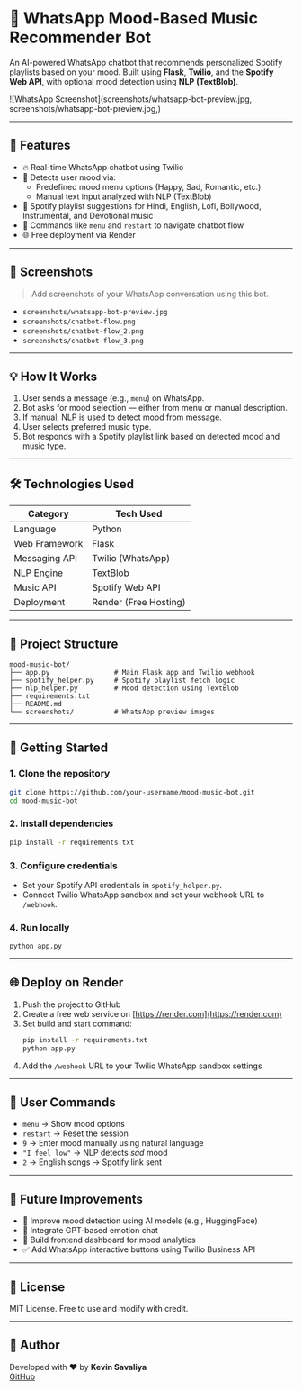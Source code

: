 # 🎵 WhatsApp Mood-Based Music Recommender Bot

An AI-powered WhatsApp chatbot that recommends personalized Spotify playlists based on your mood. Built using **Flask**, **Twilio**, and the **Spotify Web API**, with optional mood detection using **NLP (TextBlob)**.

![WhatsApp Screenshot](screenshots/whatsapp-bot-preview.jpg, screenshots/whatsapp-bot-preview.jpg,)

---

## 📌 Features

- 🔥 Real-time WhatsApp chatbot using Twilio
- 🧠 Detects user mood via:
  - Predefined mood menu options (Happy, Sad, Romantic, etc.)
  - Manual text input analyzed with NLP (TextBlob)
- 🎵 Spotify playlist suggestions for Hindi, English, Lofi, Bollywood, Instrumental, and Devotional music
- 🔁 Commands like `menu` and `restart` to navigate chatbot flow
- 🌐 Free deployment via Render

---

## 📸 Screenshots

> Add screenshots of your WhatsApp conversation using this bot.

- `screenshots/whatsapp-bot-preview.jpg`
- `screenshots/chatbot-flow.png`
- `screenshots/chatbot-flow_2.png`
- `screenshots/chatbot-flow_3.png`

---

## 💡 How It Works

1. User sends a message (e.g., `menu`) on WhatsApp.
2. Bot asks for mood selection — either from menu or manual description.
3. If manual, NLP is used to detect mood from message.
4. User selects preferred music type.
5. Bot responds with a Spotify playlist link based on detected mood and music type.

---

## 🛠️ Technologies Used

| Category       | Tech Used            |
|----------------|----------------------|
| Language       | Python               |
| Web Framework  | Flask                |
| Messaging API  | Twilio (WhatsApp)    |
| NLP Engine     | TextBlob             |
| Music API      | Spotify Web API      |
| Deployment     | Render (Free Hosting)|

---

## 📂 Project Structure

```
mood-music-bot/
├── app.py                # Main Flask app and Twilio webhook
├── spotify_helper.py     # Spotify playlist fetch logic
├── nlp_helper.py         # Mood detection using TextBlob
├── requirements.txt
├── README.md
└── screenshots/          # WhatsApp preview images
```

---

## 🚀 Getting Started

### 1. Clone the repository

```bash
git clone https://github.com/your-username/mood-music-bot.git
cd mood-music-bot
```

### 2. Install dependencies

```bash
pip install -r requirements.txt
```

### 3. Configure credentials

- Set your Spotify API credentials in `spotify_helper.py`.
- Connect Twilio WhatsApp sandbox and set your webhook URL to `/webhook`.

### 4. Run locally

```bash
python app.py
```

---

## 🌐 Deploy on Render

1. Push the project to GitHub
2. Create a free web service on [https://render.com](https://render.com)
3. Set build and start command:
   ```bash
   pip install -r requirements.txt
   python app.py
   ```
4. Add the `/webhook` URL to your Twilio WhatsApp sandbox settings

---

## 💬 User Commands

- `menu` → Show mood options
- `restart` → Reset the session
- `9` → Enter mood manually using natural language
- `"I feel low"` → NLP detects *sad* mood
- `2` → English songs → Spotify link sent

---

## 🌱 Future Improvements

- 🎯 Improve mood detection using AI models (e.g., HuggingFace)
- 🧠 Integrate GPT-based emotion chat
- 📱 Build frontend dashboard for mood analytics
- ✅ Add WhatsApp interactive buttons using Twilio Business API

---

## 📜 License

MIT License. Free to use and modify with credit.

---

## 🙌 Author

Developed with ❤️ by **Kevin Savaliya**  
[GitHub](https://github.com/kevin-savaliya)